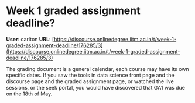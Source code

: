 # Week 1 graded assignment deadline?

**User**: carlton
**URL**: [https://discourse.onlinedegree.iitm.ac.in/t/week-1-graded-assignment-deadline/176285/3](https://discourse.onlinedegree.iitm.ac.in/t/week-1-graded-assignment-deadline/176285/3)

The grading document is a general calendar, each course may have its own specific dates. If you saw the tools in data science front page and the discourse page and the graded assignment page, or watched the live sessions, or the seek portal, you would have discovered that GA1 was due on the 18th of May.
